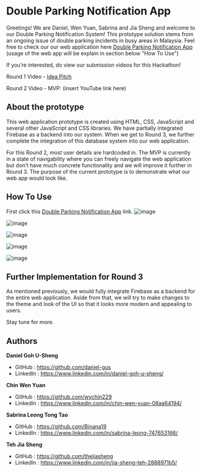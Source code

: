 # Double Parking Notification App
Greetings! We are Daniel, Wen Yuan, Sabrina and Jia Sheng and welcome to our Double Parking Notification System! This prototype solution stems from an ongoing issue of double parking incidents in busy areas in Malaysia. Feel free to check our our web application here [Double Parking Notification App](https://wychin229.github.io/double_park_sys/) (usage of the web app will be explain in section below "How To Use")

If you’re interested, do view our submission videos for this Hackathon!

Round 1 Video - [Idea Pitch](https://youtu.be/RfE3DayPM4U)

Round 2 Video - MVP: (insert YouTube link here)

## About the prototype
This web application prototype is created using HTML, CSS, JavaScript and several other JavaScript and CSS libraries. We have partially integrated Firebase as a backend into our system. When we get to Round 3, we further complete the integration of this database system into our web application.

For this Round 2, most user details are hardcoded in. The MVP is currently in a state of navigability where you can freely navigate the web application but don’t have much concrete functionality and we will improve it further in Round 3. The purpose of the current prototype is to demonstrate what our web app would look like.

## How To Use
First click this [Double Parking Notification App](https://wychin229.github.io/double_park_sys/) link.
![image](https://user-images.githubusercontent.com/69201759/145360344-dc2ec739-4010-47a5-a2ad-3bb449440325.png)

![image](https://user-images.githubusercontent.com/69201759/145360463-db0bff43-fa48-4e2c-9c7f-91992c04277d.png)

![image](https://user-images.githubusercontent.com/69201759/145360609-4f47f672-c0ff-4f11-abfc-3403e1365c90.png)

![image](https://user-images.githubusercontent.com/69201759/145360672-db6fa633-6089-49ad-aab3-94d930453d8b.png)

![image](https://user-images.githubusercontent.com/69201759/145360722-fe7d7cbd-77cd-47f0-a9ba-025873d0e0b0.png)


## Further Implementation for Round 3
As mentioned previously, we would fully integrate Firebase as a backend for the entire web application. Aside from that, we will try to make changes to the theme and look of the UI so that it looks more modern and appealing to users. 

Stay tune for more.

## Authors
**Daniel Goh U-Sheng**     
- GitHub    : https://github.com/daniel-gus
- LinkedIn  : https://www.linkedin.com/in/daniel-goh-u-sheng/

**Chin Wen Yuan**
- GitHub    : https://github.com/wychin229
- LinkedIn  : https://www.linkedin.com/in/chin-wen-yuan-08aa64194/

**Sabrina Leong Tong Tao**
- GitHub    : https://github.com/Binana19
- LinkedIn  : https://www.linkedin.com/in/sabrina-leong-747653166/

**Teh Jia Sheng**
- GitHub    : https://github.com/thejiasheng
- LinkedIn  : https://www.linkedin.com/in/jia-sheng-teh-2888971b5/
